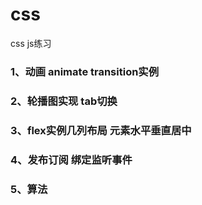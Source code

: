 # css
css js练习

### 1、动画 animate transition实例

### 2、轮播图实现 tab切换

### 3、flex实例几列布局 元素水平垂直居中

### 4、发布订阅 绑定监听事件

### 5、算法

